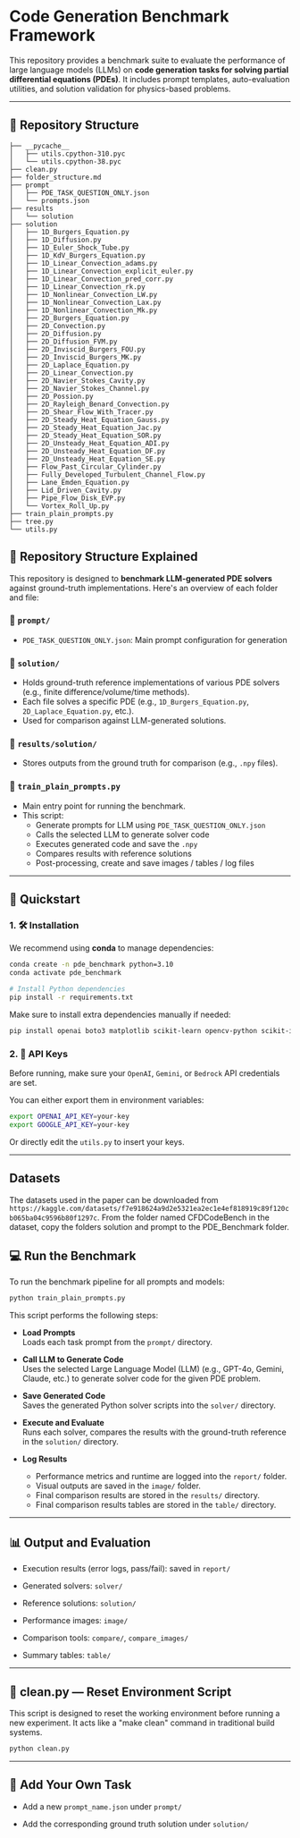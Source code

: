 # Code Generation Benchmark Framework
This repository provides a benchmark suite to evaluate the performance of large language models (LLMs) on
**code generation tasks for solving partial differential equations (PDEs)**. It includes prompt templates, 
auto-evaluation utilities, and solution validation for physics-based problems.

---

## 📁 Repository Structure

```
├── __pycache__
│   ├── utils.cpython-310.pyc
│   └── utils.cpython-38.pyc
├── clean.py
├── folder_structure.md
├── prompt
│   ├── PDE_TASK_QUESTION_ONLY.json
│   └── prompts.json
├── results
│   └── solution
├── solution
│   ├── 1D_Burgers_Equation.py
│   ├── 1D_Diffusion.py
│   ├── 1D_Euler_Shock_Tube.py
│   ├── 1D_KdV_Burgers_Equation.py
│   ├── 1D_Linear_Convection_adams.py
│   ├── 1D_Linear_Convection_explicit_euler.py
│   ├── 1D_Linear_Convection_pred_corr.py
│   ├── 1D_Linear_Convection_rk.py
│   ├── 1D_Nonlinear_Convection_LW.py
│   ├── 1D_Nonlinear_Convection_Lax.py
│   ├── 1D_Nonlinear_Convection_Mk.py
│   ├── 2D_Burgers_Equation.py
│   ├── 2D_Convection.py
│   ├── 2D_Diffusion.py
│   ├── 2D_Diffusion_FVM.py
│   ├── 2D_Inviscid_Burgers_FOU.py
│   ├── 2D_Inviscid_Burgers_MK.py
│   ├── 2D_Laplace_Equation.py
│   ├── 2D_Linear_Convection.py
│   ├── 2D_Navier_Stokes_Cavity.py
│   ├── 2D_Navier_Stokes_Channel.py
│   ├── 2D_Possion.py
│   ├── 2D_Rayleigh_Benard_Convection.py
│   ├── 2D_Shear_Flow_With_Tracer.py
│   ├── 2D_Steady_Heat_Equation_Gauss.py
│   ├── 2D_Steady_Heat_Equation_Jac.py
│   ├── 2D_Steady_Heat_Equation_SOR.py
│   ├── 2D_Unsteady_Heat_Equation_ADI.py
│   ├── 2D_Unsteady_Heat_Equation_DF.py
│   ├── 2D_Unsteady_Heat_Equation_SE.py
│   ├── Flow_Past_Circular_Cylinder.py
│   ├── Fully_Developed_Turbulent_Channel_Flow.py
│   ├── Lane_Emden_Equation.py
│   ├── Lid_Driven_Cavity.py
│   ├── Pipe_Flow_Disk_EVP.py
│   └── Vortex_Roll_Up.py
├── train_plain_prompts.py
├── tree.py
└── utils.py
```
## 📁 Repository Structure Explained
This repository is designed to **benchmark LLM-generated PDE solvers** against ground-truth implementations. 
Here's an overview of each folder and file:
### 📂 `prompt/`
* `PDE_TASK_QUESTION_ONLY.json`: Main prompt configuration for generation
### 📂 `solution/`
* Holds ground-truth reference implementations of various PDE solvers (e.g., finite difference/volume/time methods).
* Each file solves a specific PDE (e.g., `1D_Burgers_Equation.py`, `2D_Laplace_Equation.py`, etc.).
* Used for comparison against LLM-generated solutions.
### 📂 `results/solution/`
* Stores outputs from the ground truth for comparison (e.g., `.npy` files).
### 📄 `train_plain_prompts.py`
* Main entry point for running the benchmark.
* This script:
  * Generate prompts for LLM using `PDE_TASK_QUESTION_ONLY.json`
  * Calls the selected LLM to generate solver code
  * Executes generated code and save the `.npy`
  * Compares results with reference solutions
  * Post-processing, create and save images / tables / log files
---
## 🚀 Quickstart

### 1. 🛠️ Installation

We recommend using **conda** to manage dependencies:

```bash
conda create -n pde_benchmark python=3.10
conda activate pde_benchmark

# Install Python dependencies
pip install -r requirements.txt
```
Make sure to install extra dependencies manually if needed:
```bash
pip install openai boto3 matplotlib scikit-learn opencv-python scikit-image
```

### 2. 🔑 API Keys
Before running, make sure your ```OpenAI```, ```Gemini```, or ```Bedrock``` API credentials are set.

You can either export them in environment variables:
```bash
export OPENAI_API_KEY=your-key
export GOOGLE_API_KEY=your-key
```
Or directly edit the ```utils.py``` to insert your keys.

---

## Datasets
The datasets used in the paper can be downloaded from `https://kaggle.com/datasets/f7e918624a9d2e5321ea2ec1e4ef818919c89f120cb065ba04c9596b80f1297c`. 
From the folder named CFDCodeBench in the dataset, copy the folders solution and prompt to the PDE_Benchmark folder.

## 💻 Run the Benchmark
To run the benchmark pipeline for all prompts and models:
```bash
python train_plain_prompts.py
```
This script performs the following steps:

* **Load Prompts**  
  Loads each task prompt from the `prompt/` directory.

* **Call LLM to Generate Code**  
  Uses the selected Large Language Model (LLM) (e.g., GPT-4o, Gemini, Claude, etc.) to generate solver code for the given PDE problem.

* **Save Generated Code**  
  Saves the generated Python solver scripts into the `solver/` directory.

* **Execute and Evaluate**  
  Runs each solver, compares the results with the ground-truth reference in the `solution/` directory.

* **Log Results**  
  * Performance metrics and runtime are logged into the `report/` folder.  
  * Visual outputs are saved in the `image/` folder.  
  * Final comparison results are stored in the `results/` directory.
  * Final comparison results tables are stored in the `table/` directory.
---
## 📊 Output and Evaluation
* Execution results (error logs, pass/fail): saved in `report/`

* Generated solvers: `solver/`

* Reference solutions: `solution/`

* Performance images: `image/`

* Comparison tools: `compare/`, `compare_images/`

* Summary tables: `table/`
---

## 🧹 clean.py — Reset Environment Script
This script is designed to reset the working environment before running a new experiment.
It acts like a "make clean" command in traditional build systems.
```bash
python clean.py
```
---
## 🧪 Add Your Own Task
* Add a new `prompt_name.json` under `prompt/`

* Add the corresponding ground truth solution under `solution/`
